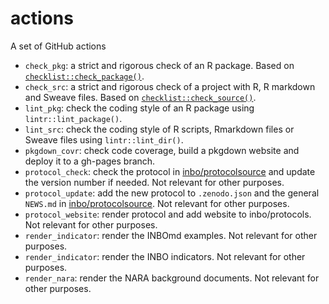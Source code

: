 # actions

A set of GitHub actions

- `check_pkg`: a strict and rigorous check of an R package.
  Based on [`checklist::check_package()`](https://inbo.github.io/checklist/reference/check_package.html).
- `check_src`: a strict and rigorous check of a project with R, R markdown and Sweave files.
  Based on [`checklist::check_source()`](https://inbo.github.io/checklist/reference/check_source.html).
- `lint_pkg`: check the coding style of an R package using `lintr::lint_package()`.
- `lint_src`: check the coding style of R scripts, Rmarkdown files or Sweave files using `lintr::lint_dir()`.
- `pkgdown_covr`: check code coverage, build a pkgdown website and deploy it to a gh-pages branch.
- `protocol_check`: check the protocol in [inbo/protocolsource](https://github.com/inbo/protocolsource) and update the version number if needed.
  Not relevant for other purposes.
- `protocol_update`: add the new protocol to `.zenodo.json` and the general `NEWS.md` in [inbo/protocolsource](https://github.com/inbo/protocolsource).
  Not relevant for other purposes.
- `protocol_website`: render protocol and add website to inbo/protocols.
  Not relevant for other purposes.
- `render_indicator`: render the INBOmd examples.
  Not relevant for other purposes.
- `render_indicator`: render the INBO indicators.
  Not relevant for other purposes.
- `render_nara`: render the NARA background documents.
  Not relevant for other purposes.
